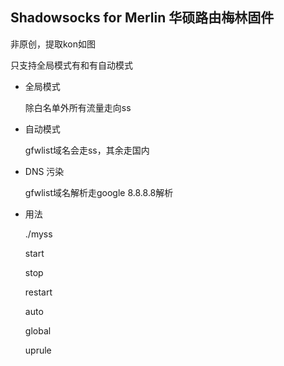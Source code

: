 ## Shadowsocks for Merlin 华硕路由梅林固件

非原创，提取kon如图

只支持全局模式有和有自动模式

- 全局模式

  除白名单外所有流量走向ss

- 自动模式 

  gfwlist域名会走ss，其余走国内

- DNS  污染

  gfwlist域名解析走google 8.8.8.8解析

- 用法

  ./myss 

  start

  stop

  restart

  auto

  global

  uprule
